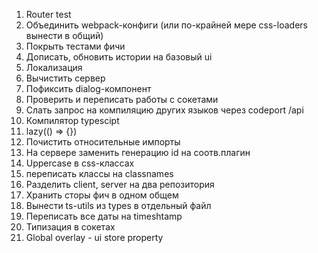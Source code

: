 1. Router test
2. Объединить webpack-конфиги (или по-крайней мере css-loaders вынести в общий)
3. Покрыть тестами фичи
4. Дописать, обновить истории на базовый ui
5. Локализация
6. Вычистить сервер
7. Пофиксить dialog-компонент
8. Проверить и переписать работы с сокетами
9. Слать запрос на компиляцию других языков через codeport /api
10. Компилятор typescipt
11. lazy(() => {})
12. Почистить относительные импорты
13. На сервере заменить генерацию id на соотв.плагин
14. Uppercase в css-классах
15. переписать классы на classnames
16. Разделить client, server на два репозитория
17. Хранить сторы фич в одном общем
18. Вынести ts-utils из types в отдельный файл
19. Переписать все даты на timeshtamp
20. Типизация в сокетах
21. Global overlay - ui store property

